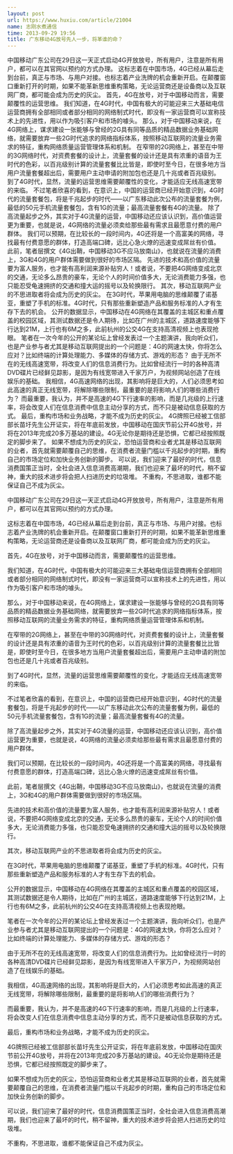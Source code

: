 ```yaml
---
layout: post
url: https://www.huxiu.com/article/21004
name: 志刚水煮通信
time: 2013-09-29 19:56
title: 广东移动4G放号先人一步，将革谁的命？
---
```

中国移动广东公司在29日这一天正式启动4G开放放号，所有用户，注意是所有用户，都可以在其官网以预约的方式办理。 这标志着在中国市场，4G已经从幕后走到台前，真正与市场、与用户对接。也标志着产业洗牌的机会重新开启。在颠覆窗口重新打开的时期，如果不能革新思维重构策略，无论运营商还是设备商以及互联网厂商，都可能会成为历史的灰尘。 首先，4G在放号，对于中国移动而言，需要颠覆性的运营思维。 我们知道，在4G时代，中国有极大的可能迎来三大基础电信运营商拥有全部相同或者部分相同的网络制式时代，即没有一家运营商可以宣称技术上的先进性，用以作为吸引客户和市场的噱头。 那么，对于中国移动来说，在4G网络上，谋求建设一张能够与曾经的2G具有同等品质的精品数据业务基础网络，就需要放弃一些2G时代追求的网络指标体系，按照移动互联网的流量业务需求的特征，重构网络质量运营管理体系和机制。 在窄带的2G网络上，甚至在中带的3G网络时代，对资费套餐的设计上，流量套餐的设计还是具有浓重的语音为王时代的色彩，以百兆级别计算的流量套餐比比皆是，即使时至今日，在很多地方当用户流量套餐超出后，需要用户主动申请的附加包也还是几十兆或者百兆级别。 到了4G时代，显然，流量的运营思维需要颠覆性的变化，才能适应无线高速宽带的来临。 不过笔者欣喜的看到，在意识上，中国的运营商已经开始意识到，4G时代的流量套餐包，将是千兆起步的时代——以广东移动此次公布的流量套餐为例，最低的50元手机流量套餐包，含有1G的流量；最高流量套餐有4G的流量。 除了高流量起步之外，其实对于4G流量的运营，中国移动还应该认识到，高价值运营更为重要，也就是说，4G网络的流量必须卖给那些最有需求且最愿意付费的用户群体。 我们可以预期，在比较长的一段时间内，4G还将是一个高富美的网络，寻找最有付费意愿的群体，打造高端口碑，远比心急火燎的迅速变成屌丝有价值。 此前，笔者层撰文《4G出鞘，中国移动3G不应马放南山》，也就说在流量的消费上，3G和4G的用户群体需要做到很好的市场区隔。 先进的技术和高价值的流量要为富人服务，也才能有高利润来源补贴穷人！或者说，不要把4G网络变成北京的交通，无论多么昂贵的豪车，无论个人的时间价值多大，无论消费能力多强，也只能忍受龟速拥挤的交通和撞大运的摇号以及轮换限行。 其次，移动互联网产业的不思进取者将会成为历史的灰尘。 在3G时代，苹果用电脑的思维颠覆了诺基亚，重塑了手机的标准。4G时代，只有那些重新塑造产品和服务标准的人才有生存下去的机会。 公开的数据显示，中国移动在4G网络在其覆盖的主城区和重点覆盖的校园区域，其测试数据还是令人期待，比如在广州的主城区，道路速度能够下行达到21M，上行也有6M之多，此前杭州的公交4G在支持高清视频上也表现抢眼。 笔者在一次今年的公开的某论坛上曾经发表过一个主题演讲，我向听众们，也是产业参与者尤其是移动互联网提出的一个问题是：4G的网速太快，你将怎么应对？比如终端的计算处理能力、多媒体的存储方式、游戏的形态？ 由于无所不在的无线高速宽带，将改变人们的信息消费行为。比如曾经流行一时的各种高清DVD碟片已经鲜见踪影，是因为有线宽带进入千家万户，为视频网站创造了在线娱乐的基础。 我相信，4G高速网络的出现，其影响将是巨大的，人们必须思考如此高速的真正无线宽带，将解除哪些限制，最重要的是将影响人们的哪些消费行为？ 而最重要，我认为，并不是高速的4G下行速率的影响，而是几兆级的上行速率，将会改变人们在信息消费中信息主动分享的方式，而不只是被动信息获取的方式。 最后，重构市场和业务战略，才能不成为历史的灰尘。 4G牌照已经被工信部部长苗圩先生公开证实，将在年底前发放，中国移动在国庆节前公开4G放号，并将在2013年完成20多万基站的建设。4G无论你是期待还是恐惧，它都已经按照既定的脚步来了。 如果不想成为历史的灰尘，恐怕运营商和业者尤其是移动互联网的业者，首先就需要颠覆自己的思维，在消费者流量门槛以千兆起步的时期，重构自己的市场定位和加快业务创新的脚步。 可以说，我们迎来了最好的时代，信息消费国策正当时，全社会进入信息消费高潮期，我们也迎来了最坏的时代，稍不留神，重大的技术进步将会把人扫进历史的垃圾堆。 不重构，不思进取，谁都不能保证自己不成为灰尘。

中国移动广东公司在29日这一天正式启动4G开放放号，所有用户，注意是所有用户，都可以在其官网以预约的方式办理。

这标志着在中国市场，4G已经从幕后走到台前，真正与市场、与用户对接。也标志着产业洗牌的机会重新开启。在颠覆窗口重新打开的时期，如果不能革新思维重构策略，无论运营商还是设备商以及互联网厂商，都可能会成为历史的灰尘。

首先，4G在放号，对于中国移动而言，需要颠覆性的运营思维。

我们知道，在4G时代，中国有极大的可能迎来三大基础电信运营商拥有全部相同或者部分相同的网络制式时代，即没有一家运营商可以宣称技术上的先进性，用以作为吸引客户和市场的噱头。

那么，对于中国移动来说，在4G网络上，谋求建设一张能够与曾经的2G具有同等品质的精品数据业务基础网络，就需要放弃一些2G时代追求的网络指标体系，按照移动互联网的流量业务需求的特征，重构网络质量运营管理体系和机制。

在窄带的2G网络上，甚至在中带的3G网络时代，对资费套餐的设计上，流量套餐的设计还是具有浓重的语音为王时代的色彩，以百兆级别计算的流量套餐比比皆是，即使时至今日，在很多地方当用户流量套餐超出后，需要用户主动申请的附加包也还是几十兆或者百兆级别。

到了4G时代，显然，流量的运营思维需要颠覆性的变化，才能适应无线高速宽带的来临。

不过笔者欣喜的看到，在意识上，中国的运营商已经开始意识到，4G时代的流量套餐包，将是千兆起步的时代——以广东移动此次公布的流量套餐为例，最低的50元手机流量套餐包，含有1G的流量；最高流量套餐有4G的流量。

除了高流量起步之外，其实对于4G流量的运营，中国移动还应该认识到，高价值运营更为重要，也就是说，4G网络的流量必须卖给那些最有需求且最愿意付费的用户群体。

我们可以预期，在比较长的一段时间内，4G还将是一个高富美的网络，寻找最有付费意愿的群体，打造高端口碑，远比心急火燎的迅速变成屌丝有价值。

此前，笔者层撰文《4G出鞘，中国移动3G不应马放南山》，也就说在流量的消费上，3G和4G的用户群体需要做到很好的市场区隔。

先进的技术和高价值的流量要为富人服务，也才能有高利润来源补贴穷人！或者说，不要把4G网络变成北京的交通，无论多么昂贵的豪车，无论个人的时间价值多大，无论消费能力多强，也只能忍受龟速拥挤的交通和撞大运的摇号以及轮换限行。

其次，移动互联网产业的不思进取者将会成为历史的灰尘。

在3G时代，苹果用电脑的思维颠覆了诺基亚，重塑了手机的标准。4G时代，只有那些重新塑造产品和服务标准的人才有生存下去的机会。

公开的数据显示，中国移动在4G网络在其覆盖的主城区和重点覆盖的校园区域，其测试数据还是令人期待，比如在广州的主城区，道路速度能够下行达到21M，上行也有6M之多，此前杭州的公交4G在支持高清视频上也表现抢眼。

笔者在一次今年的公开的某论坛上曾经发表过一个主题演讲，我向听众们，也是产业参与者尤其是移动互联网提出的一个问题是：4G的网速太快，你将怎么应对？比如终端的计算处理能力、多媒体的存储方式、游戏的形态？

由于无所不在的无线高速宽带，将改变人们的信息消费行为。比如曾经流行一时的各种高清DVD碟片已经鲜见踪影，是因为有线宽带进入千家万户，为视频网站创造了在线娱乐的基础。

我相信，4G高速网络的出现，其影响将是巨大的，人们必须思考如此高速的真正无线宽带，将解除哪些限制，最重要的是将影响人们的哪些消费行为？

而最重要，我认为，并不是高速的4G下行速率的影响，而是几兆级的上行速率，将会改变人们在信息消费中信息主动分享的方式，而不只是被动信息获取的方式。

最后，重构市场和业务战略，才能不成为历史的灰尘。

4G牌照已经被工信部部长苗圩先生公开证实，将在年底前发放，中国移动在国庆节前公开4G放号，并将在2013年完成20多万基站的建设。4G无论你是期待还是恐惧，它都已经按照既定的脚步来了。

如果不想成为历史的灰尘，恐怕运营商和业者尤其是移动互联网的业者，首先就需要颠覆自己的思维，在消费者流量门槛以千兆起步的时期，重构自己的市场定位和加快业务创新的脚步。

可以说，我们迎来了最好的时代，信息消费国策正当时，全社会进入信息消费高潮期，我们也迎来了最坏的时代，稍不留神，重大的技术进步将会把人扫进历史的垃圾堆。

不重构，不思进取，谁都不能保证自己不成为灰尘。

